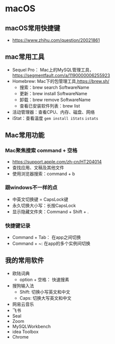 # macOS

## macOS常用快捷键

- https://www.zhihu.com/question/20021861

## mac常用工具

- Sequel Pro： Mac上的MySQL管理工具，<https://segmentfault.com/a/1190000006255923>
- Homebrew: Mac下的包管理工具,<https://brew.sh/>
  - 搜索：brew search SoftwareName
  - 更新：brew install SoftwareName
  - 卸载：brew remove SoftwareName
  - 查看已安装软件列表：brew list
- 活动管理器：查看CPU、内存、磁盘、网络
- iStat：查看温度 `gem install iStats` `istats`

## Mac常用功能

### Mac聚焦搜索 command + 空格

- <https://support.apple.com/zh-cn/HT204014>
- 查找应用、文稿及其他文件
- 使用浏览器搜索：command + b

### 跟windows不一样的点

- 中英文切换键 = CapsLock键
- 永久切换大小写：长按CapsLock
- 显示隐藏文件夹：Command + Shift + .

### 快捷键记录

- Command + Tab： 在app之间切换
- Command + ~: 在app的多个实例间切换

## 我的常用软件

- 欧陆词典
  - option + 空格： 快速搜素
- 搜狗输入法
  - Shift: 切换小写英文和中文
  - Caps: 切换大写英文和中文
- 网易云音乐
- 飞书
- Seal
- Zoom
- MySQLWorkbench
- idea Toolbox
- Chrome

